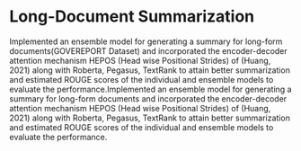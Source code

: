 # Long-Document Summarization

Implemented an ensemble model for generating a summary for long-form documents(GOVEREPORT Dataset) and incorporated the encoder-decoder attention mechanism HEPOS (Head wise Positional Strides) of (Huang, 2021) along with Roberta, Pegasus, TextRank to attain better summarization and estimated ROUGE scores of the individual and ensemble models to evaluate the performance.Implemented an ensemble model for generating a summary for long-form documents and incorporated the encoder-decoder attention mechanism HEPOS (Head wise Positional Strides) of (Huang, 2021) along with Roberta, Pegasus, TextRank to attain better summarization and estimated ROUGE scores of the individual and ensemble models to evaluate the performance.

